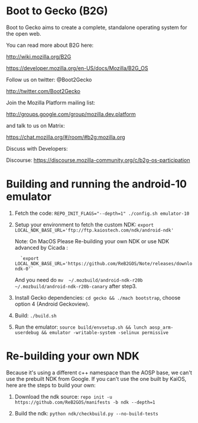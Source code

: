 # Boot to Gecko (B2G)

Boot to Gecko aims to create a complete, standalone operating system for the open web.

You can read more about B2G here:

  http://wiki.mozilla.org/B2G
  
  https://developer.mozilla.org/en-US/docs/Mozilla/B2G_OS

Follow us on twitter: @Boot2Gecko

  http://twitter.com/Boot2Gecko

Join the Mozilla Platform mailing list:

  http://groups.google.com/group/mozilla.dev.platform

and talk to us on Matrix:

  https://chat.mozilla.org/#/room/#b2g:mozilla.org

Discuss with Developers:

  Discourse: https://discourse.mozilla-community.org/c/b2g-os-participation

# Building and running the android-10 emulator

1. Fetch the code: `REPO_INIT_FLAGS="--depth=1" ./config.sh emulator-10`
2. Setup your environment to fetch the custom NDK: `export LOCAL_NDK_BASE_URL='ftp://ftp.kaiostech.com/ndk/android-ndk'`
   
   Note: On MacOS Please Re-building your own NDK or use NDK advanced by Cicada : 
   
         `export LOCAL_NDK_BASE_URL='https://github.com/ReB2GOS/Note/releases/download/ndk/android-ndk-0'`
         
      And you need do `mv  ~/.mozbuild/android-ndk-r20b  ~/.mozbuild/android-ndk-r20b-canary` after step3.
         
3. Install Gecko dependencies: `cd gecko && ./mach bootstrap`, choose option 4 (Android Geckoview).
4. Build: `./build.sh`
5. Run the emulator: `source build/envsetup.sh && lunch aosp_arm-userdebug && emulator -writable-system -selinux permissive`

# Re-building your own NDK

Because it's using a different c++ namespace than the AOSP base, we can't use the prebuilt NDK from Google. If you can't use the one built by KaiOS, here are the steps to build your own:
1. Download the ndk source:
`repo init -u https://github.com/ReB2GOS/manifests -b ndk --depth=1`

2. Build the ndk:
`python ndk/checkbuild.py --no-build-tests`
